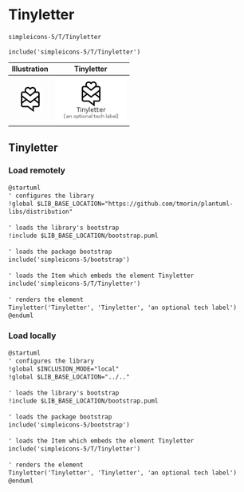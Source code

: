 # Tinyletter


```text
simpleicons-5/T/Tinyletter
```

```text
include('simpleicons-5/T/Tinyletter')
```



| Illustration | Tinyletter |
| :---: | :---: |
| ![illustration for Illustration](../../simpleicons-5/T/Tinyletter.png) | ![illustration for Tinyletter](../../simpleicons-5/T/Tinyletter.Local.png) |




## Tinyletter

### Load remotely
```plantuml
@startuml
' configures the library
!global $LIB_BASE_LOCATION="https://github.com/tmorin/plantuml-libs/distribution"

' loads the library's bootstrap
!include $LIB_BASE_LOCATION/bootstrap.puml

' loads the package bootstrap
include('simpleicons-5/bootstrap')

' loads the Item which embeds the element Tinyletter
include('simpleicons-5/T/Tinyletter')

' renders the element
Tinyletter('Tinyletter', 'Tinyletter', 'an optional tech label')
@enduml
```

### Load locally
```plantuml
@startuml
' configures the library
!global $INCLUSION_MODE="local"
!global $LIB_BASE_LOCATION="../.."

' loads the library's bootstrap
!include $LIB_BASE_LOCATION/bootstrap.puml

' loads the package bootstrap
include('simpleicons-5/bootstrap')

' loads the Item which embeds the element Tinyletter
include('simpleicons-5/T/Tinyletter')

' renders the element
Tinyletter('Tinyletter', 'Tinyletter', 'an optional tech label')
@enduml
```

